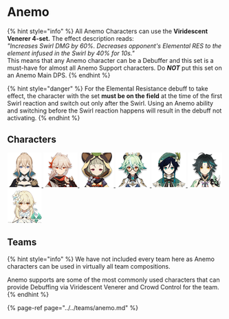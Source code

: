 # Anemo

{% hint style="info" %}
All Anemo Characters can use the **Viridescent Venerer 4-set.**  The effect description reads:  
_"Increases Swirl DMG by 60%. Decreases opponent's Elemental RES to the element infused in the Swirl by 40% for 10s."_  
This means that any Anemo character can be a Debuffer and this set is a must-have for almost all Anemo Support characters. Do _**NOT**_ put this set on an Anemo Main DPS.
{% endhint %}

{% hint style="danger" %}
For the Elemental Resistance debuff to take effect, the character with the set **must be on the field** at the time of the first Swirl reaction and switch out only after the Swirl. Using an Anemo ability and switching before the Swirl reaction happens will result in the debuff not activating.
{% endhint %}

## Characters

[![](../../.gitbook/assets/ui_avataricon_jean.png) ](jean.md)[![](../../.gitbook/assets/ui_avataricon_kazuha.png) ](kazuha.md)[![](../../.gitbook/assets/ui_avataricon_sayu.png) ](sayu.md)[![](../../.gitbook/assets/ui_avataricon_sucrose.png) ](sucrose.md)[![](../../.gitbook/assets/ui_avataricon_venti.png) ](venti.md)[![](../../.gitbook/assets/ui_avataricon_xiao.png)](xiao.md) [![](../../.gitbook/assets/ui_avataricon_lumine_anemo.png) ](traveler-anemo.md)

## Teams

{% hint style="info" %}
We have not included every team here as Anemo characters can be used in virtually all team compositions.

Anemo supports are some of the most commonly used characters that can provide Debuffing via Viridescent Venerer and Crowd Control for the team.
{% endhint %}

{% page-ref page="../../teams/anemo.md" %}





